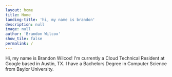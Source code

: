```yaml
---
layout: home
title: Home
landing-title: 'hi, my name is brandon'
description: null
image: null
author: 'Brandon Wilcox'
show_tile: false
permalink: /
---
```


Hi, my name is Brandon Wilcox! I'm currently a Cloud Technical Resident at Google based in Austin, TX. I have a Bachelors Degree in Computer Science from Baylor University. 
